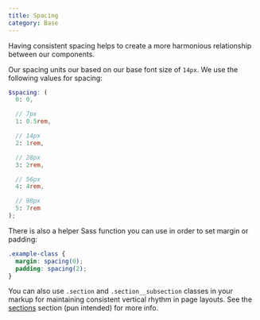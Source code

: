 ```yaml
---
title: Spacing
category: Base
---
```


Having consistent spacing helps to create a more harmonious relationship between our components.

Our spacing units our based on our base font size of `14px`.
We use the following values for spacing:

```scss
$spacing: (
  0: 0,

  // 7px
  1: 0.5rem,

  // 14px
  2: 1rem,

  // 28px
  3: 2rem,

  // 56px
  4: 4rem,

  // 98px
  5: 7rem
);
```

There is also a helper Sass function you can use in order to set margin or padding:

```scss
.example-class {
  margin: spacing(0);
  padding: spacing(2);
}
```

You can also use `.section` and `.section__subsection` classes in your markup for maintaining consistent vertical rhythm in page layouts. See the [sections](https://pup-underdogio.herokuapp.com/sections) section (pun intended) for more info.
